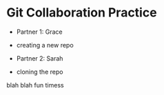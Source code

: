 # Git Collaboration Practice

- Partner 1: Grace
 - creating a new repo

- Partner 2: Sarah
 - cloning the repo

 blah blah fun timess